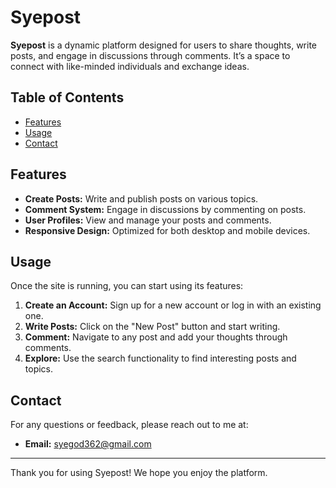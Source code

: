 # Syepost

**Syepost** is a dynamic platform designed for users to share thoughts, write posts, and engage in discussions through comments. It’s a space to connect with like-minded individuals and exchange ideas.

## Table of Contents

- [Features](#features)
- [Usage](#usage)
- [Contact](#contact)

## Features

- **Create Posts:** Write and publish posts on various topics.
- **Comment System:** Engage in discussions by commenting on posts.
- **User Profiles:** View and manage your posts and comments.
- **Responsive Design:** Optimized for both desktop and mobile devices.

## Usage

Once the site is running, you can start using its features:

1. **Create an Account:** Sign up for a new account or log in with an existing one.
2. **Write Posts:** Click on the "New Post" button and start writing.
3. **Comment:** Navigate to any post and add your thoughts through comments.
4. **Explore:** Use the search functionality to find interesting posts and topics.


## Contact

For any questions or feedback, please reach out to me at:

- **Email:** syegod362@gmail.com

---

Thank you for using Syepost! We hope you enjoy the platform.
